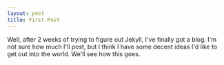 ```yaml
---
layout: post
title: First Post
---
```


Well, after 2 weeks of trying to figure out Jekyll, I've finally got a blog. I'm not sure how much I'll post, but I think I have some decent ideas I'd like to get out into the world. We'll see how this goes.
